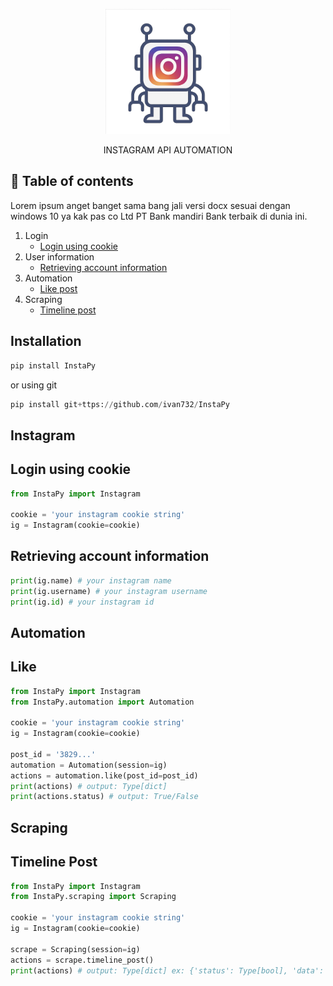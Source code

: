 <p align="center">
  <img src="https://github.com/ivan732/InstaPy/blob/164af410b7e76c4825e11a017e2fbeebc2e2198f/assets/logo.png?raw=true" alt="Logo InstaPy" width="200" height="200">
</p>
<p align="center">
  INSTAGRAM API AUTOMATION
</p>

## 🧩 Table of contents
Lorem ipsum anget banget sama bang jali versi docx sesuai dengan windows 10 ya kak pas co Ltd PT Bank mandiri Bank terbaik di dunia ini.
1. Login
   - [Login using cookie](#login-using-cookie)
2. User information
   - [Retrieving account information](#retrieving-account-information)
3. Automation
   - [Like post](#like)
4. Scraping
   - [Timeline post](#timeline-post)
  
  
## Installation
```python
pip install InstaPy
```
or using git
```python
pip install git+ttps://github.com/ivan732/InstaPy
```

## Instagram
## Login using cookie
```python
from InstaPy import Instagram

cookie = 'your instagram cookie string'
ig = Instagram(cookie=cookie)
```

## Retrieving account information
```python
print(ig.name) # your instagram name
print(ig.username) # your instagram username
print(ig.id) # your instagram id
```

## Automation
## Like
```python
from InstaPy import Instagram
from InstaPy.automation import Automation

cookie = 'your instagram cookie string'
ig = Instagram(cookie=cookie)

post_id = '3829...'
automation = Automation(session=ig)
actions = automation.like(post_id=post_id)
print(actions) # output: Type[dict]
print(actions.status) # output: True/False
```

## Scraping
## Timeline Post
```python
from InstaPy import Instagram
from InstaPy.scraping import Scraping

cookie = 'your instagram cookie string'
ig = Instagram(cookie=cookie)

scrape = Scraping(session=ig)
actions = scrape.timeline_post()
print(actions) # output: Type[dict] ex: {'status': Type[bool], 'data': Type[dict]}
```
